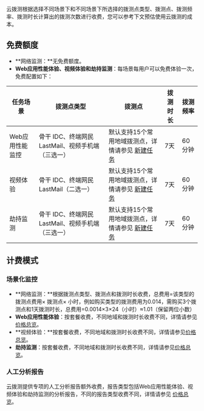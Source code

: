 ﻿云拨测根据选择不同场景下和不同场景下所选择的拨测点类型、拨测点、拨测频率、拨测时长计算出的拨测次数进行收费，您可以参考下文预估使用云拨测的成本。
## 免费额度
- **网络监测：**无免费额度。
- **Web应用性能体验、视频体验和劫持监测**：每场景每用户可以免费体验一次，免费配置如下：

|任务场景| 拨测点类型| 拨测点 | 拨测时长 |拨测频率 |
|---------|--------|---------|---------|---------|
|Web应用性能监控| 骨干 IDC、终端网民 LastMail、视频手机端（三选一）| 默认支持15个常用地域拨测点，详情请参见 [新建任务](#) | 7天|60分钟|
|视频体验| 骨干 IDC、终端网民 LastMail（二选一）| 默认支持15个常用地域拨测点，详情请参见 [新建任务](#) | 7天 |60分钟|
|劫持监测|骨干 IDC、终端网民 LastMail、视频手机端（三选一）|默认支持15个常用地域拨测点，详情请参见 [新建任务](#) | 7天 |60分钟|

## 计费模式
### 场景化监控
- **网络监测：**根据拨测点类型、拨测点和拨测时长收费，总费用=该类型的拨测点费用× 拨测点× 小时，例如购买类型的拨测费用为0.014，需购买3个拨测点和1天拨测时长，总费用=0.0014×3×24（小时）≈1.01（保留两位小数）
- **Web应用性能体验**：按套餐收费，不同地域和拨测时长收费不同，详情请参见[价格总览](#)。
- **视频体验：**按套餐收费，不同地域和拨测时长收费不同，详情请参见[价格总览](#)。
- **劫持监测**：按套餐收费，不同地域和拨测时长收费不同，详情请参见[价格总览](#)。

### 人工分析报告
云拨测提供专项的人工分析报告额外收费，报告类型包括Web应用性能体验、视频体验和劫持监测的分析报告，不同的报告类型收费不同，详情请参见 [价格总览]()。



